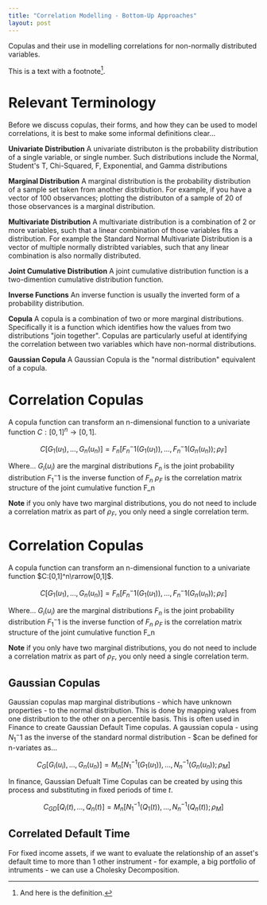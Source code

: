 ```yaml
---
title: "Correlation Modelling - Bottom-Up Approaches"
layout: post
---
```

Copulas and their use in modelling correlations for non-normally distributed variables. 

This is a text with a footnote[^1].

[^1]: And here is the definition.

# Relevant Terminology
Before we discuss copulas, their forms, and how they can be used to model correlations, it is best to make some informal definitions clear...

**Univariate Distribution**
A univariate distributon is the probability distribution of a single variable, or single number. Such distributions include the Normal, Student's T, Chi-Squared, F, Exponential, and Gamma distributions

**Marginal Distribution**
A marginal distribution is the probability distribution of a sample set taken from another distribution. For example, if you have a vector of 100 observances; plotting the distributon of a sample of 20 of those observances is a marginal distribution. 

**Multivariate Distribution**
A multivariate distribution is a combination of 2 or more variables, such that a linear combination of those variables fits a distribution. For example the Standard Normal Multivariate Distribution is a vector of multiple normally distribted variables, such that any linear combination is also normally distributed.

**Joint Cumulative Distribution**
A joint cumulative distribution function is a two-dimention cumulative distribution function. 

**Inverse Functions**
An inverse function is usually the inverted form of a probability distribution. 

**Copula**
A copula is a combination of two or more marginal distributions. Specifically it is a function which identifies how the values from two distributions "join together". Copulas are particularly useful at identifying the correlation between two variables which have non-normal distributions. 

**Gaussian Copula**
A Gaussian Copula is the "normal distribution" equivalent of a copula.

# Correlation Copulas
A copula function can transform an n-dimensional function to a univariate function $C:[0,1]^n\rightarrow[0,1]$. 

$$C[G_1(u_1),...,G_n(u_n)] = F_n[F_n^-1(G_1(u_1)),...,F_n^-1(G_n(u_n));\rho_F]$$

Where...
$G_i(u_i)$ are the marginal distributions
$F_n$ is the joint probability distribution
$F_1^-1$ is the inverse function of $F_n$
$\rho_F$ is the correlation matrix structure of the joint cumulative function F_n

**Note** if you only have two marginal distributions, you do not need to include a correlation matrix as part of $\rho_F$, you only need a single correlation term. 

# Correlation Copulas
A copula function can transform an n-dimensional function to a univariate function $C:[0,1]^n\rarrow[0,1]$. 

$$C[G_1(u_1),...,G_n(u_n)] = F_n[F_n^-1(G_1(u_1)),...,F_n^-1(G_n(u_n));\rho_F]$$

Where...
$G_i(u_i)$ are the marginal distributions
$F_n$ is the joint probability distribution
$F_1^-1$ is the inverse function of $F_n$
$\rho_F$ is the correlation matrix structure of the joint cumulative function F_n

**Note** if you only have two marginal distributions, you do not need to include a correlation matrix as part of $\rho_F$, you only need a single correlation term. 

## Gaussian Copulas
Gaussian copulas map marginal distributions - which have unknown properties - to the normal distribution. This is done by mapping values from one distribution to the other on a percentile basis. This is often used in Finance to create Gaussian Default Time copulas. A gaussian copula - using $N_1^-1$ as the inverse of the standard normal distribution - $can be defined for n-variates as...

$$C_G[G_i(u_i),...,G_n(u_n)] = M_n[N_1^{-1}(G_1(u_1)),...,N_n^{-1}(G_n(u_n));\rho_M]$$

In finance, Gaussian Defualt Time Copulas can be created by using this process and substituting in fixed periods of time $t$. 

$$C_{GD}[Q_i(t),...,Q_n(t)] = M_n[N_1^{-1}(Q_1(t)),...,N_n^{-1}(Q_n(t));\rho_M]$$

## Correlated Default Time
For fixed income assets, if we want to evaluate the relationship of an asset's default time to more than 1 other instrument - for example, a big portfolio of intruments - we can use a Cholesky Decomposition.
